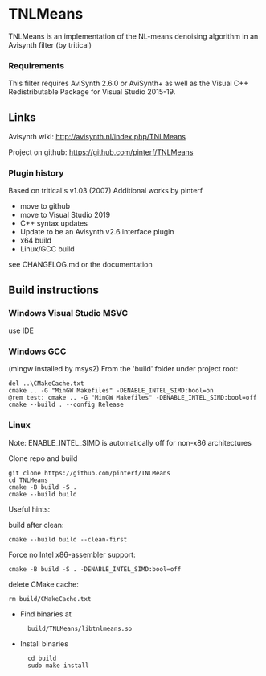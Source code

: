 # TNLMeans
TNLMeans is an implementation of the NL-means denoising algorithm in an Avisynth filter (by tritical)

### Requirements

This filter requires AviSynth 2.6.0 or AviSynth+ as well as the Visual C++ Redistributable Package for Visual Studio 2015-19.

## Links

Avisynth wiki: http://avisynth.nl/index.php/TNLMeans

Project on github: https://github.com/pinterf/TNLMeans

### Plugin history

Based on tritical's v1.03 (2007)
Additional works by pinterf
- move to github
- move to Visual Studio 2019
- C++ syntax updates
- Update to be an Avisynth v2.6 interface plugin
- x64 build
- Linux/GCC build

see CHANGELOG.md or the documentation

Build instructions
------------------
### Windows Visual Studio MSVC

use IDE

### Windows GCC

(mingw installed by msys2)
 From the 'build' folder under project root:

```
del ..\CMakeCache.txt
cmake .. -G "MinGW Makefiles" -DENABLE_INTEL_SIMD:bool=on
@rem test: cmake .. -G "MinGW Makefiles" -DENABLE_INTEL_SIMD:bool=off
cmake --build . --config Release
```

### Linux

Note: ENABLE_INTEL_SIMD is automatically off for non-x86 architectures

Clone repo and build

```
git clone https://github.com/pinterf/TNLMeans
cd TNLMeans
cmake -B build -S .
cmake --build build
```

Useful hints:

build after clean:

```
cmake --build build --clean-first
```

Force no Intel x86-assembler support:

```
cmake -B build -S . -DENABLE_INTEL_SIMD:bool=off
```

delete CMake cache:

```
rm build/CMakeCache.txt
```



* Find binaries at
  
        build/TNLMeans/libtnlmeans.so

* Install binaries

        cd build
        sudo make install

